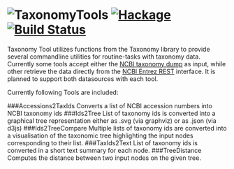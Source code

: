 ![TaxonomyTools](http://www.tbi.univie.ac.at/~egg/TaxonomyTools.png "TaxonomyTools") [![Hackage](https://img.shields.io/hackage/v/TaxonomyTools.svg)](https://hackage.haskell.org/package/TaxonomyTools) [![Build Status](https://travis-ci.org/eggzilla/TaxonomyTools.svg)](https://travis-ci.org/eggzilla/TaxonomyTools)
=============

Taxonomy Tool utilizes functions from the Taxonomy library to provide
several commandline utilities for routine-tasks with taxonomy data.
Currently some tools accept either the [NCBI taxonomy dump]() as input,
while other retrieve the data directly from the [NCBI Entrez REST]() interface.
It is planned to support both datasources with each tool.

Currently following Tools are included:

###Accessions2TaxIds
Converts a list of NCBI accession numbers into NCBI taxonomy ids
###Ids2Tree
List of taxonomy ids is converted into a graphical tree representation
either as .svg (via graphviz) or as .json (via d3js)
###Ids2TreeCompare
Multiple lists of taxonomy ids are converted into a visualisation of the
taxonomic tree highlighting the input nodes corresponding to their list. 
###TaxIds2Text
List of taxonomy ids is converted in a short text summary for each node.
###TreeDistance
Computes the distance between two input nodes on the given tree.

